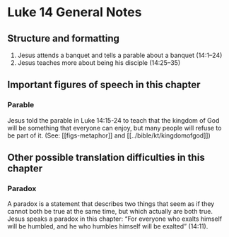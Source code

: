 # Luke 14 General Notes

## Structure and formatting

1. Jesus attends a banquet and tells a parable about a banquet (14:1–24)
2. Jesus teaches more about being his disciple (14:25–35)

## Important figures of speech in this chapter

### Parable

Jesus told the parable in Luke 14:15-24 to teach that the kingdom of God will be something that everyone can enjoy, but many people will refuse to be part of it. (See: [[figs-metaphor]] and [[../bible/kt/kingdomofgod]])

## Other possible translation difficulties in this chapter

### Paradox

A paradox is a statement that describes two things that seem as if they cannot both be true at the same time, but which actually are both true. Jesus speaks a paradox in this chapter: “For everyone who exalts himself will be humbled, and he who humbles himself will be exalted” (14:11).